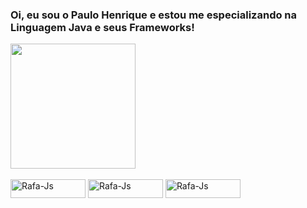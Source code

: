 ### Oi, eu sou o Paulo Henrique e estou me especializando na Linguagem Java e seus Frameworks!
<a href="https://github.com/anuraghazra/github-readme-stats">
  <img height=200 align="center" src="https://github-readme-stats.vercel.app/api?username=phsantanna&show_icons=true&theme=radical" />
</a>
<div style="display: inline_block"><br>
  <img align="center" alt="Rafa-Js" height="30" width="120" src="https://img.shields.io/badge/Java-ED8B00?style=for-the-badge&logo=openjdk&logoColor=white">
  <img align="center" alt="Rafa-Js" height="30" width="120" src="https://img.shields.io/badge/Spring-6DB33F?style=for-the-badge&logo=spring&logoColor=white">
  <img align="center" alt="Rafa-Js" height="30" width="120" src="https://img.shields.io/badge/PostgreSQL-316192?style=for-the-badge&logo=postgresql&logoColor=white">
  

</div>

##

